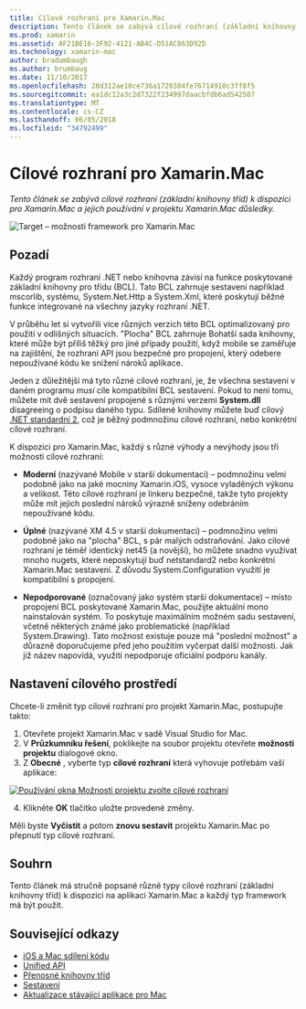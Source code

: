 ```yaml
---
title: Cílové rozhraní pro Xamarin.Mac
description: Tento článek se zabývá cílové rozhraní (základní knihovny tříd) k dispozici pro Xamarin.Mac a jejich používání v projektu Xamarin.Mac důsledky.
ms.prod: xamarin
ms.assetid: AF21BE16-3F92-4121-AB4C-D51AC863D92D
ms.technology: xamarin-mac
author: bradumbaugh
ms.author: brumbaug
ms.date: 11/10/2017
ms.openlocfilehash: 28d312ae10ce736a1720384fe76714910c3ff8f5
ms.sourcegitcommit: ea1dc12a3c2d7322f234997daacbfdb6ad542507
ms.translationtype: MT
ms.contentlocale: cs-CZ
ms.lasthandoff: 06/05/2018
ms.locfileid: "34792499"
---
```

# <a name="target-framework-for-xamarinmac"></a>Cílové rozhraní pro Xamarin.Mac

_Tento článek se zabývá cílové rozhraní (základní knihovny tříd) k dispozici pro Xamarin.Mac a jejich používání v projektu Xamarin.Mac důsledky._

![Target – možnosti framework pro Xamarin.Mac](target-framework-images/select-target.png "Target – možnosti framework pro Xamarin.Mac")

## <a name="background"></a>Pozadí

Každý program rozhraní .NET nebo knihovna závisí na funkce poskytované základní knihovny pro třídu (BCL). Tato BCL zahrnuje sestavení například mscorlib, systému, System.Net.Http a System.Xml, které poskytují běžné funkce integrované na všechny jazyky rozhraní .NET.

V průběhu let si vytvořili více různých verzích této BCL optimalizovaný pro použití v odlišných situacích. "Plocha" BCL zahrnuje Bohatší sada knihovny, které může být příliš těžký pro jiné případy použití, když mobile se zaměřuje na zajištění, že rozhraní API jsou bezpečné pro propojení, který odebere nepoužívané kódu ke snížení nároků aplikace.

Jeden z důležitější má tyto různé cílové rozhraní, je, že všechna sestavení v daném programu *musí* cíle kompatibilní BCL sestavení. Pokud to není tomu, můžete mít dvě sestavení propojené s různými verzemi **System.dll** disagreeing o podpisu daného typu. Sdílené knihovny můžete buď cílový [.NET standardní 2](https://blog.xamarin.com/share-code-net-standard-2-0/), což je běžný podmnožinu cílové rozhraní, nebo konkrétní cílové rozhraní.

K dispozici pro Xamarin.Mac, každý s různé výhody a nevýhody jsou tři možnosti cílové rozhraní:

- **Moderní** (nazývané Mobile v starší dokumentaci) – podmnožinu velmi podobně jako na jaké mocniny Xamarin.iOS, vysoce vyladěných výkonu a velikost. Této cílové rozhraní je linkeru bezpečné, takže tyto projekty může mít jejich poslední nároků výrazně sníženy odebráním nepoužívané kódu.

- **Úplné** (nazývané XM 4.5 v starší dokumentaci) – podmnožinu velmi podobně jako na "plocha" BCL, s pár malých odstraňování. Jako cílové rozhraní je téměř identický net45 (a novější), ho můžete snadno využívat mnoho nugets, které neposkytují buď netstandard2 nebo konkrétní Xamarin.Mac sestavení. Z důvodu System.Configuration využití je kompatibilní s propojení.

- **Nepodporované** (označovaný jako systém starší dokumentace) – místo propojení BCL poskytované Xamarin.Mac, použijte aktuální mono nainstalován systém. To poskytuje maximálním možném sadu sestavení, včetně některých známé jako problematické (například System.Drawing). Tato možnost existuje pouze má "poslední možnost" a důrazně doporučujeme před jeho použitím vyčerpat další možnosti. Jak již název napovídá, využití nepodporuje oficiální podporu kanály.

## <a name="setting-the-target-framework"></a>Nastavení cílového prostředí

Chcete-li změnit typ cílové rozhraní pro projekt Xamarin.Mac, postupujte takto:

1. Otevřete projekt Xamarin.Mac v sadě Visual Studio for Mac.
2. V **Průzkumníku řešení**, poklikejte na soubor projektu otevřete **možnosti projektu** dialogové okno.
3. Z **Obecné** , vyberte typ **cílové rozhraní** která vyhovuje potřebám vaší aplikace:

  [![Používání okna Možnosti projektu zvolte cílové rozhraní](target-framework-images/select-target-full.png "pomocí okna Možnosti projektu zvolte cílové rozhraní")](target-framework-images/select-target-full-large.png#lightbox)

4. Klikněte **OK** tlačítko uložte provedené změny.

Měli byste **Vyčistit** a potom **znovu sestavit** projektu Xamarin.Mac po přepnutí typ cílové rozhraní.

## <a name="summary"></a>Souhrn

Tento článek má stručně popsané různé typy cílové rozhraní (základní knihovny tříd) k dispozici na aplikaci Xamarin.Mac a každý typ framework má být použit.


## <a name="related-links"></a>Související odkazy

- [iOS a Mac sdílení kódu](~/cross-platform/macios/index.md)
- [Unified API](~/cross-platform/macios/unified/index.md)
- [Přenosné knihovny tříd](~/cross-platform/app-fundamentals/pcl.md)
- [Sestavení](~/cross-platform/internals/available-assemblies.md)
- [Aktualizace stávající aplikace pro Mac](~/cross-platform/macios/unified/updating-mac-apps.md)
